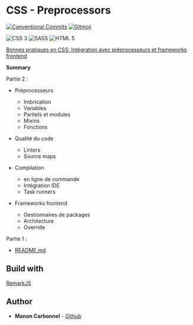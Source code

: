 # CSS - Preprocessors

[![Conventional Commits](https://img.shields.io/badge/Conventional%20Commits-1.0.0-yellow)](https://conventionalcommits.org)
[![Gitmoji](https://img.shields.io/badge/gitmoji-%20😜%20😍-FFDD67)](https://gitmoji.carloscuesta.me/)

![CSS 3](https://img.shields.io/badge/css-3-1C73B9)
![SASS](https://img.shields.io/badge/sass-1.27-CE679A)
![HTML 5](https://img.shields.io/badge/html-5-E44D25)

[Bonnes pratiques en CSS: Intégration avec préprocesseurs et frameworks frontend](slides.html)

**Summary**

Partie 2 :

- Préprocesseurs
    - Imbrication
    - Variables
    - Partiels et modules
    - Mixins
    - Fonctions

- Qualité du code
    - Linters
    - Source maps

- Compilation
    - en ligne de commande
    - Intégration IDE
    - Task runners
    
- Frameworks frontend
    - Gestionnaires de packages
    - Architecture
    - Override

Partie 1 :

- [README.md](../README.md)

## Build with

[RemarkJS](https://github.com/gnab/remark)

## Author

* **Manon Carbonnel** - [Github](https://github.com/manoncarbonnel)